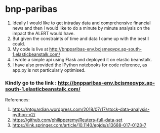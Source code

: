 # bnp-paribas

1. Ideally I would like to get intraday data and comprehensive financial news and then I would like to do a minute by minute analysis on the impact the ALERT would have.
2. But given the constraints of time and data I came up with the best I could.
3. My code is live at http://bnpparibas-env.bcjsmeqvpx.ap-south-1.elasticbeanstalk.com/
4. I wrote a simple api using Flask and deployed it on elastic beanstalk.
5. I have also provided the IPython notebooks for code reference, as app.py is not particularly optimised. 

### Kindly go to the link : http://bnpparibas-env.bcjsmeqvpx.ap-south-1.elasticbeanstalk.com/

References: 
1. https://ntguardian.wordpress.com/2018/07/17/stock-data-analysis-python-v2/
2. https://github.com/philipperemy/Reuters-full-data-set
3. https://link.springer.com/article/10.1140/epjds/s13688-017-0123-7
